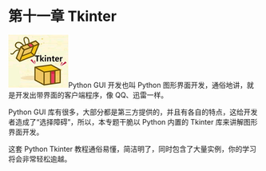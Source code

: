 # 第十一章 Tkinter

![Python Tkinter 教程、Python GUI 图形界面开发教程](img/dcb46c2a1e8d7bd1c810449d78929dad.jpg)Python GUI 开发也叫 Python 图形界面开发，通俗地讲，就是开发出带界面的客户端程序，像 QQ、迅雷一样。

Python GUI 库有很多，大部分都是第三方提供的，并且有各自的特点，这给开发者造成了“选择障碍”，所以，本专题干脆以 Python 内置的 Tkinter 库来讲解图形界面开发。

这套 Python Tkinter 教程通俗易懂，简洁明了，同时包含了大量实例，你的学习将会非常轻松逾越。